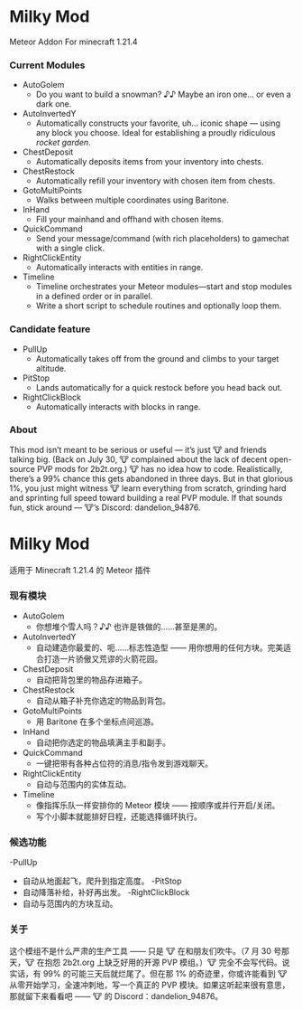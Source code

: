 # Milky Mod
Meteor Addon For minecraft 1.21.4

### Current Modules
- AutoGolem
  - Do you want to build a snowman? ♪♪ Maybe an iron one... or even a dark one.
- AutoInvertedY
  - Automatically constructs your favorite, uh... iconic shape — using any block you choose. Ideal for establishing a proudly ridiculous *rocket garden*.
- ChestDeposit
  - Automatically deposits items from your inventory into chests.
- ChestRestock
  - Automatically refill your inventory with chosen item from chests.
- GotoMultiPoints
   - Walks between multiple coordinates using Baritone.
- InHand
  - Fill your mainhand and offhand with chosen items.
- QuickCommand
  - Send your message/command (with rich placeholders) to gamechat with a single click.
- RightClickEntity
  - Automatically interacts with entities in range.
- Timeline
  - Timeline orchestrates your Meteor modules—start and stop modules in a defined order or in parallel.
  - Write a short script to schedule routines and optionally loop them.
 
### Candidate feature
- PullUp
  - Automatically takes off from the ground and climbs to your target altitude.
- PitStop
  - Lands automatically for a quick restock before you head back out.
- RightClickBlock
  - Automatically interacts with blocks in range.


### About
This mod isn’t meant to be serious or useful — it’s just 🐮 and friends talking big. (Back on July 30, 🐮 complained about the lack of decent open-source PVP mods for 2b2t.org.) 🐮 has no idea how to code. Realistically, there’s a 99% chance this gets abandoned in three days. But in that glorious 1%, you just might witness 🐮 learn everything from scratch, grinding hard and sprinting full speed toward building a real PVP module. If that sounds fun, stick around — 🐮’s Discord: dandelion_94876.

# Milky Mod

适用于 Minecraft 1.21.4 的 Meteor 插件

### 现有模块

- AutoGolem
  - 你想堆个雪人吗？♪♪ 也许是铁做的……甚至是黑的。
- AutoInvertedY
  - 自动建造你最爱的、呃……标志性造型 —— 用你想用的任何方块。完美适合打造一片骄傲又荒谬的火箭花园。
- ChestDeposit
  - 自动把背包里的物品存进箱子。
- ChestRestock
  - 自动从箱子补充你选定的物品到背包。
- GotoMultiPoints
  - 用 Baritone 在多个坐标点间巡游。
- InHand
  - 自动把你选定的物品填满主手和副手。
- QuickCommand
  - 一键把带有各种占位符的消息/指令发到游戏聊天。
- RightClickEntity
  - 自动与范围内的实体互动。
- Timeline
  - 像指挥乐队一样安排你的 Meteor 模块 —— 按顺序或并行开启/关闭。
  - 写个小脚本就能排好日程，还能选择循环执行。

### 候选功能
-PullUp
  - 自动从地面起飞，爬升到指定高度。
-PitStop
  - 自动降落补给，补好再出发。
-RightClickBlock
  - 自动与范围内的方块互动。
### 关于
这个模组不是什么严肃的生产工具 —— 只是 🐮 在和朋友们吹牛。（7 月 30 号那天，🐮 在抱怨 2b2t.org 上缺乏好用的开源 PVP 模组。）🐮 完全不会写代码。说实话，有 99% 的可能三天后就烂尾了。但在那 1% 的奇迹里，你或许能看到 🐮 从零开始学习，全速冲刺地，写一个真正的 PVP 模块。如果这听起来很有意思，那就留下来看看吧 —— 🐮 的 Discord：dandelion_94876。
